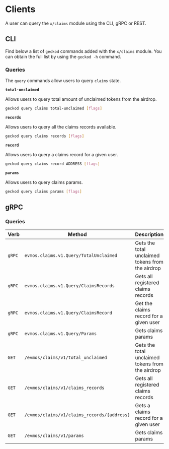 <!--
order: 7
-->

# Clients

A user can query the `x/claims` module using the CLI, gRPC or REST.

## CLI

Find below a list of `geckod` commands added with the `x/claims` module. You can obtain the full list by using the `geckod -h` command.

### Queries

The `query` commands allow users to query `claims` state.

**`total-unclaimed`**

Allows users to query total amount of unclaimed tokens from the airdrop.

```bash
geckod query claims total-unclaimed [flags]
```

**`records`**

Allows users to query all the claims records available.

```bash
geckod query claims records [flags]
```

**`record`**

Allows users to query a claims record for a given user.

```bash
geckod query claims record ADDRESS [flags]
```

**`params`**

Allows users to query claims params.

```bash
geckod query claims params [flags]
```

## gRPC

### Queries

| Verb   | Method                                     | Description                                      |
|--------|--------------------------------------------|--------------------------------------------------|
| `gRPC` | `evmos.claims.v1.Query/TotalUnclaimed`     | Gets the total unclaimed tokens from the airdrop |
| `gRPC` | `evmos.claims.v1.Query/ClaimsRecords`      | Gets all registered claims records               |
| `gRPC` | `evmos.claims.v1.Query/ClaimsRecord`       | Get the claims record for a given user            |
| `gRPC` | `evmos.claims.v1.Query/Params`             | Gets claims params                               |
| `GET`  | `/evmos/claims/v1/total_unclaimed`         | Gets the total unclaimed tokens from the airdrop |
| `GET`  | `/evmos/claims/v1/claims_records`          | Gets all registered claims records               |
| `GET`  | `/evmos/claims/v1/claims_records/{address}` | Gets a claims record for a given user            |
| `GET`  | `/evmos/claims/v1/params`                  | Gets claims params                               |
